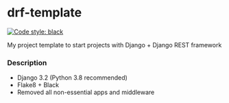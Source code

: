 # drf-template
[![Code style: black](https://img.shields.io/badge/code%20style-black-000000.svg)](https://github.com/psf/black)

My project template to start projects with Django + Django REST framework

### Description

- Django 3.2 (Python 3.8 recommended)
- Flake8 + Black
- Removed all non-essential apps and middleware
